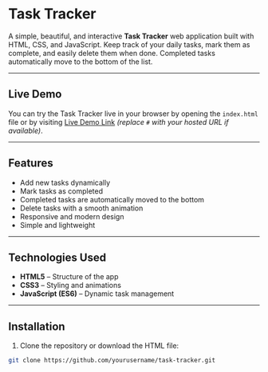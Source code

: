 # Task Tracker

A simple, beautiful, and interactive **Task Tracker** web application built with HTML, CSS, and JavaScript. Keep track of your daily tasks, mark them as complete, and easily delete them when done. Completed tasks automatically move to the bottom of the list.

---

## Live Demo

You can try the Task Tracker live in your browser by opening the `index.html` file or by visiting [Live Demo Link](#) *(replace `#` with your hosted URL if available)*.

---

## Features

- Add new tasks dynamically
- Mark tasks as completed
- Completed tasks are automatically moved to the bottom
- Delete tasks with a smooth animation
- Responsive and modern design
- Simple and lightweight

---

## Technologies Used

- **HTML5** – Structure of the app
- **CSS3** – Styling and animations
- **JavaScript (ES6)** – Dynamic task management

---

## Installation

1. Clone the repository or download the HTML file:

```bash
git clone https://github.com/yourusername/task-tracker.git
